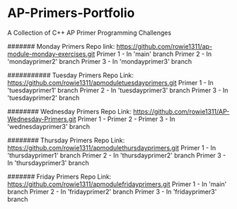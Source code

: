 # AP-Primers-Portfolio
A Collection of C++ AP Primer Programming Challenges

#######
Monday Primers Repo link: 
https://github.com/rowie1311/ap-module-monday-exercises.git
Primer 1 - In 'main' branch
Primer 2 - In 'mondayprimer2' branch
Primer 3 - In 'mondayprimer3' branch

###########
Tuesday Primers Repo Link:
https://github.com/rowie1311/apmoduletuesdayprimers.git
Primer 1 - In 'tuesdayprimer1' branch
Primer 2 - In 'tuesdayprimer3' branch
Primer 3 - In 'tuesdayprimer2' branch

########
Wednesday Primers Repo Link:
https://github.com/rowie1311/AP-Wednesday-Primers.git
Primer 1 - 
Primer 2 -
Primer 3 - In 'wednesdayprimer3' branch

########
Thursday Primers Repo Link:
https://github.com/rowie1311/apmodulethursdayprimers.git
Primer 1 - In 'thursdayprimer1' branch
Primer 2 - In 'thursdayprimer2' branch
Primer 3 - In 'thursdayprimer3' branch

#######
Friday Primers Repo Link: 
https://github.com/rowie1311/apmodulefridayprimers.git
Primer 1 - In 'main' branch
Primer 2 - In 'fridayprimer2' branch
Primer 3 - In 'fridayprimer3' branch